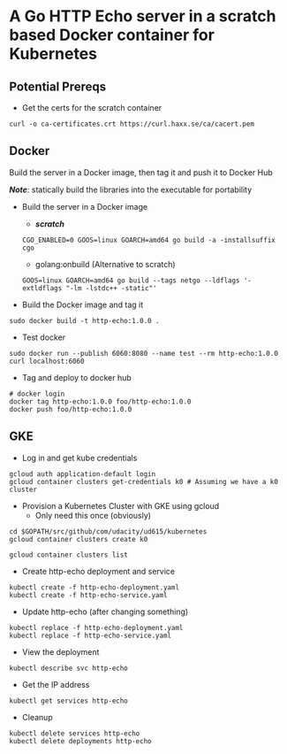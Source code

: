 A Go HTTP Echo server in a scratch based Docker container for Kubernetes
===========================================================================

Potential Prereqs
--------------
* Get the certs for the scratch container
```
curl -o ca-certificates.crt https://curl.haxx.se/ca/cacert.pem
```

Docker
--------------
Build the server in a Docker image, then tag it and push it to Docker Hub

***Note***: statically build the libraries into the executable for portability

* Build the server in a Docker image
    * ***scratch***
    ```
    CGO_ENABLED=0 GOOS=linux GOARCH=amd64 go build -a -installsuffix cgo
    ```

    * golang:onbuild (Alternative to scratch)
    ```
    GOOS=linux GOARCH=amd64 go build --tags netgo --ldflags '-extldflags "-lm -lstdc++ -static"'
    ```

* Build the Docker image and tag it
```
sudo docker build -t http-echo:1.0.0 .
```

* Test docker
```
sudo docker run --publish 6060:8080 --name test --rm http-echo:1.0.0 
curl localhost:6060
```

* Tag and deploy to docker hub
```
# docker login
docker tag http-echo:1.0.0 foo/http-echo:1.0.0
docker push foo/http-echo:1.0.0
```

GKE
--------------
* Log in and get kube credentials
```
gcloud auth application-default login
gcloud container clusters get-credentials k0 # Assuming we have a k0 cluster
```

* Provision a Kubernetes Cluster with GKE using gcloud
    * Only need this once (obviously)
```
cd $GOPATH/src/github/com/udacity/ud615/kubernetes
gcloud container clusters create k0

gcloud container clusters list
```

* Create http-echo deployment and service
```
kubectl create -f http-echo-deployment.yaml
kubectl create -f http-echo-service.yaml
```

* Update http-echo (after changing something)
```
kubectl replace -f http-echo-deployment.yaml
kubectl replace -f http-echo-service.yaml
```

* View the deployment
```
kubectl describe svc http-echo
```

* Get the IP address
```
kubectl get services http-echo
```

* Cleanup
```
kubectl delete services http-echo
kubectl delete deployments http-echo
```
